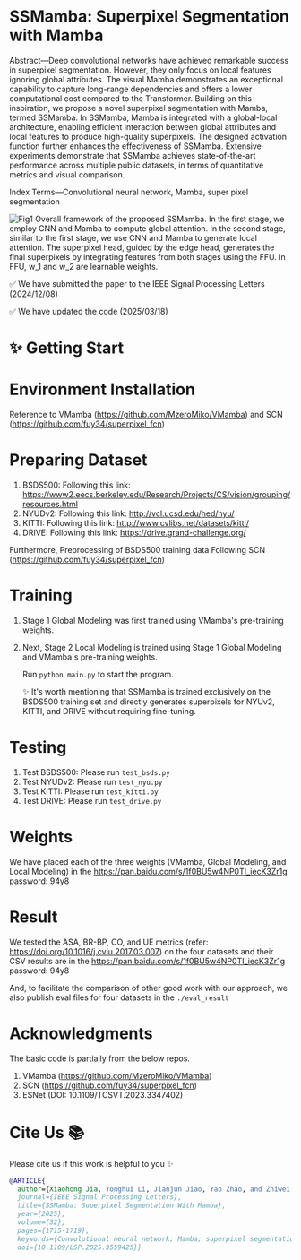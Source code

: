 # SSMamba: Superpixel Segmentation with Mamba

Abstract—Deep convolutional networks have achieved remarkable success in superpixel segmentation. However, they only focus on local features ignoring global attributes. The visual Mamba demonstrates an exceptional capability to capture long-range dependencies and offers a lower computational cost compared to the Transformer. Building on this inspiration, we propose a novel superpixel segmentation with Mamba, termed SSMamba. In SSMamba, Mamba is integrated with a global-local architecture, enabling efficient interaction between global attributes and local features to produce high-quality superpixels. The designed activation function further enhances the effectiveness of SSMamba. Extensive experiments demonstrate that SSMamba achieves state-of-the-art performance across multiple public datasets, in terms of quantitative metrics and visual comparison.
 
 Index Terms—Convolutional neural network, Mamba, super
pixel segmentation

![Fig1](https://github.com/user-attachments/assets/08485668-68ac-48b4-8153-9b8e14d4f6a5)
Overall framework of the proposed SSMamba. In the first stage, we employ CNN and Mamba to compute global attention. In the second stage, similar to the first stage, we use CNN and Mamba to generate local attention. The superpixel head, guided by the edge head, generates the final superpixels by integrating features from both stages using the FFU. In FFU, w_1 and w_2 are learnable weights.

✅ We have submitted the paper to the IEEE Signal Processing Letters (2024/12/08)

✅ We have updated the code (2025/03/18)

# ✨ Getting Start

# Environment Installation

Reference to VMamba (https://github.com/MzeroMiko/VMamba) and SCN (https://github.com/fuy34/superpixel_fcn)

# Preparing Dataset
1. BSDS500: Following this link: https://www2.eecs.berkeley.edu/Research/Projects/CS/vision/grouping/resources.html
2. NYUDv2: Following this link: http://vcl.ucsd.edu/hed/nyu/
3. KITTI: Following this link: http://www.cvlibs.net/datasets/kitti/
4. DRIVE: Following this link: https://drive.grand-challenge.org/

Furthermore, Preprocessing of BSDS500 training data Following SCN (https://github.com/fuy34/superpixel_fcn)

# Training
1. Stage 1 Global Modeling was first trained using VMamba's pre-training weights.
2. Next, Stage 2 Local Modeling is trained using Stage 1 Global Modeling and VMamba's pre-training weights.

    Run `python main.py` to start the program.

   ✨ It's worth mentioning that SSMamba is trained exclusively on the BSDS500 training set and directly generates superpixels for NYUv2, KITTI, and DRIVE without requiring fine-tuning.

# Testing
1. Test BSDS500: Please run `test_bsds.py`
2. Test NYUDv2: Please run `test_nyu.py`
3. Test KITTI: Please run `test_kitti.py`
4. Test DRIVE: Please run `test_drive.py`

# Weights
We have placed each of the three weights (VMamba, Global Modeling, and Local Modeling) in the https://pan.baidu.com/s/1f0BU5w4NP0TI_iecK3Zr1g password: 94y8

# Result

We tested the ASA, BR-BP, CO, and UE metrics (refer: https://doi.org/10.1016/j.cviu.2017.03.007) on the four datasets and their CSV results are in the https://pan.baidu.com/s/1f0BU5w4NP0TI_iecK3Zr1g password: 94y8

And, to facilitate the comparison of other good work with our approach, we also publish eval files for four datasets in the `./eval_result`

# Acknowledgments

The basic code is partially from the below repos.
1. VMamba (https://github.com/MzeroMiko/VMamba)
2. SCN (https://github.com/fuy34/superpixel_fcn)
3. ESNet (DOI: 10.1109/TCSVT.2023.3347402)

# Cite Us 📚 

Please cite us if this work is helpful to you ✨

```bibtex
@ARTICLE{
  author={Xiaohong Jia, Yonghui Li, Jianjun Jiao, Yao Zhao, and Zhiwei Xia.},
  journal={IEEE Signal Processing Letters}, 
  title={SSMamba: Superpixel Segmentation With Mamba}, 
  year={2025},
  volume={32},
  pages={1715-1719},
  keywords={Convolutional neural network; Mamba; superpixel segmentation},
  doi={10.1109/LSP.2025.3559425}}
